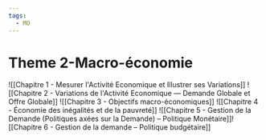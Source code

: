```yaml
---
tags:
  - MO
---
```


# Theme 2-Macro-économie
![[Chapitre 1 - Mesurer l'Activité Economique et Illustrer ses Variations]]
![[Chapitre 2 - Variations de l'Activité Economique — Demande Globale et Offre Globale]]
![[Chapitre 3 -  Objectifs macro-économiques]]
![[Chapitre 4 - Économie des inégalités et de la pauvreté]]
![[Chapitre 5 - Gestion de la Demande (Politiques axées sur la Demande) – Politique Monétaire]]![[Chapitre 6 - Gestion de la demande – Politique budgétaire]]